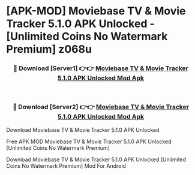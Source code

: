 # [APK-MOD] Moviebase  TV & Movie Tracker 5.1.0 APK Unlocked - [Unlimited Coins No Watermark Premium] z068u



<div align="center">
<h3>🔴 Download [Server1] 👉👉 <a href="https://momento.my/?title=Moviebase__TV_&_Movie_Tracker_5.1.0_APK_Unlocked">Moviebase  TV & Movie Tracker 5.1.0 APK Unlocked Mod Apk</a></h3><br>

<h3>🔴 Download [Server2] 👉👉 <a href="https://momento.my/?title=Moviebase__TV_&_Movie_Tracker_5.1.0_APK_Unlocked">Moviebase  TV & Movie Tracker 5.1.0 APK Unlocked Mod Apk</a></h3>
</div>



Download Moviebase  TV & Movie Tracker 5.1.0 APK Unlocked 

Free APK MOD Moviebase  TV & Movie Tracker 5.1.0 APK Unlocked [Unlimited Coins No Watermark Premium]

Download Moviebase  TV & Movie Tracker 5.1.0 APK Unlocked [Unlimited Coins No Watermark Premium] Mod For Android
